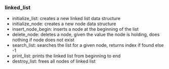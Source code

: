 ### linked_list
* initialize_list: creates a new linked list data structure
* initialize_node: creates a new node data structure
* insert_node_begin: inserts a node at the beginning of the list
* delete_node: deletes a node, given the value the node is holding, does nothing if node does not exist
* search_list: searches the list for a given node, returns index if found else -1
* print_list: prints the linked list from beginning to end
* destroy_list: frees all nodes of linked list
